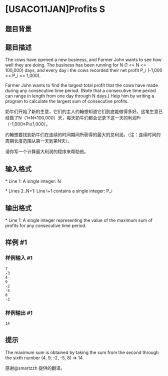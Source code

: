# [USACO11JAN]Profits S

## 题目背景



## 题目描述

The cows have opened a new business, and Farmer John wants to see how well they are doing. The business has been running for N (1 <= N <= 100,000) days, and every day i the cows recorded their net profit P\_i (-1,000 <= P\_i <= 1,000).

Farmer John wants to find the largest total profit that the cows have made during any consecutive time period. (Note that a consecutive time period can range in length from one day through N days.) Help him by writing a program to calculate the largest sum of consecutive profits.


奶牛们开始了新的生意，它们的主人约翰想知道它们到底能做得多好。这笔生意已经做了N（1≤N≤100,000）天，每天奶牛们都会记录下这一天的利润Pi（-1,000≤Pi≤1,000）。


约翰想要找到奶牛们在连续的时间期间所获得的最大的总利润。（注：连续时间的周期长度范围从第一天到第N天）。


请你写一个计算最大利润的程序来帮助他。


## 输入格式

\* Line 1: A single integer: N

\* Lines 2..N+1: Line i+1 contains a single integer: P\_i


## 输出格式

\* Line 1: A single integer representing the value of the maximum sum of profits for any consecutive time period.


## 样例 #1

### 样例输入 #1
```
7 
-3 
4 
9 
-2 
-5 
8 
-3 
```

### 样例输出 #1

```
14 
```

## 提示

The maximum sum is obtained by taking the sum from the second through the sixth number (4, 9, -2, -5, 8) => 14.

感谢@smartzzh 提供的翻译。

